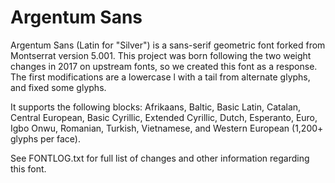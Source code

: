 # Argentum Sans
Argentum Sans (Latin for "Silver") is a sans-serif geometric font forked from Montserrat version 5.001. This project was born following the two weight changes in 2017 on upstream fonts, so we created this font as a response. The first modifications are a lowercase l with a tail from alternate glyphs, and fixed some glyphs.

It supports the following blocks: Afrikaans, Baltic, Basic Latin, Catalan, Central European, Basic Cyrillic, Extended Cyrillic, Dutch, Esperanto, Euro, Igbo Onwu, Romanian, Turkish, Vietnamese, and Western European (1,200+ glyphs per face).

See FONTLOG.txt for full list of changes and other information regarding this font.
